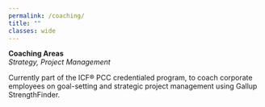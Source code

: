 ```yaml
---
permalink: /coaching/
title: ""
classes: wide
---
```


**Coaching Areas**  
*Strategy, Project Management*    

Currently part of the ICF® PCC credentialed program,  to coach corporate employees on goal-setting and strategic project management using Gallup StrengthFinder. 
